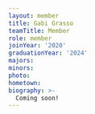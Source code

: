 ```yaml
---
layout: member
title: Gabi Grasso
teamTitle: Member
role: member
joinYear: '2020'
graduationYear: '2024'
majors: 
minors: 
photo: 
hometown: 
biography: >-
  Coming soon!
---
```

